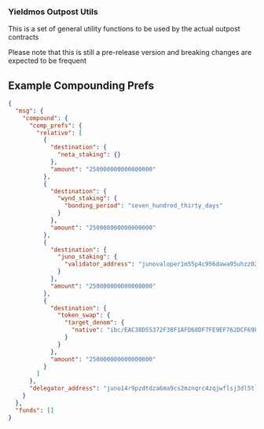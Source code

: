 ### Yieldmos Outpost Utils

This is a set of general utility functions to be used by the actual outpost contracts

Please note that this is still a pre-release version and breaking changes are expected to be frequent

## Example Compounding Prefs

```json
{
  "msg": {
    "compound": {
      "comp_prefs": {
        "relative": [
          {
            "destination": {
              "neta_staking": {}
            },
            "amount": "250000000000000000"
          },
          {
            "destination": {
              "wynd_staking": {
                "bonding_period": "seven_hundred_thirty_days"
              }
            },
            "amount": "250000000000000000"
          },
          {
            "destination": {
              "juno_staking": {
                "validator_address": "junovaloper1m55p4c956dawa95uhzz027p4pwm3fedfkdtnyj"
              }
            },
            "amount": "250000000000000000"
          },
          {
            "destination": {
              "token_swap": {
                "target_denom": {
                  "native": "ibc/EAC38D55372F38F1AFD68DF7FE9EF762DCF69F26520643CF3F9D292A738D8034"
                }
              }
            },
            "amount": "250000000000000000"
          }
        ]
      },
      "delegator_address": "juno14r9pzdtdza6ma9cs2mznqrc4zqjwflsj3dl5tl"
    }
  },
  "funds": []
}
```
